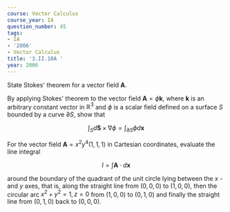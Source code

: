 ```yaml
---
course: Vector Calculus
course_year: IA
question_number: 45
tags:
- IA
- '2006'
- Vector Calculus
title: '3.II.10A '
year: 2006
---
```



State Stokes' theorem for a vector field $\mathbf{A}$.

By applying Stokes' theorem to the vector field $\mathbf{A}=\phi \mathbf{k}$, where $\mathbf{k}$ is an arbitrary constant vector in $\mathbb{R}^{3}$ and $\phi$ is a scalar field defined on a surface $S$ bounded by a curve $\partial S$, show that

$$\int_{S} d \mathbf{S} \times \nabla \phi=\int_{\partial S} \phi d \mathbf{x}$$

For the vector field $\mathbf{A}=x^{2} y^{4}(1,1,1)$ in Cartesian coordinates, evaluate the line integral

$$I=\int \mathbf{A} \cdot d \mathbf{x}$$

around the boundary of the quadrant of the unit circle lying between the $x$ - and $y$ axes, that is, along the straight line from $(0,0,0)$ to $(1,0,0)$, then the circular arc $x^{2}+y^{2}=1, z=0$ from $(1,0,0)$ to $(0,1,0)$ and finally the straight line from $(0,1,0)$ back to $(0,0,0)$.